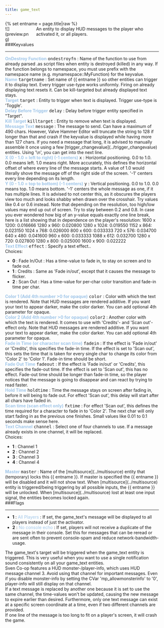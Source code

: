 ```yaml
---
title: game_text
---
```

<div>{% set entname = page.title|raw %}</div>
<div class="container previewimg">
<div class="columns">
<div class="imagepadding column col-auto" markdown="1">![](preview.png)</div>
<div class="column entityentry" markdown="1">An entity to display HUD messages to the player who activated it, or all players.</div>
</div>
</div>
###Keyvalues
<hr>
<div class="entityentry" markdown="1">
<span style="color:#9fc5e8;"><b>OnDestroy Function</b></span> <kbd  class="tooltip" data-tooltip="string">ondestroyfn</kbd> :
Name of the function to use from already parsed .as script files when entity is destroyed (killed) in any way. If the function belongs to namespace, you must use prefix with the namespace name (e.g. mynamespace::MyFunction) for the keyvalue.
</div>
<div class="entityentry" markdown="1">
<span style="color:#9fc5e8;"><b>Name</b></span> <kbd  class="tooltip" data-tooltip="target_source">targetname</kbd> :
Set name of {{ entname }} so other entities can trigger it to display text. Every trigger use-type works uniformly. Firing on already displaying text resets it. Can be kill-targeted but already displayed text stays.
</div>
<div class="entityentry" markdown="1">
<span style="color:#9fc5e8;"><b>Target</b></span> <kbd  class="tooltip" data-tooltip="target_destination">target</kbd> :
Entity to trigger when text is displayed. Trigger use-type is 'Toggle'.
</div>
<div class="entityentry" markdown="1">
<span style="color:#9fc5e8;"><b>Delay Before Trigger</b></span> <kbd  class="tooltip" data-tooltip="string">delay</kbd> :
Delay before trigger entity specified in "Target".
</div>
<div class="entityentry" markdown="1">
<span style="color:#9fc5e8;"><b>Kill Target</b></span> <kbd  class="tooltip" data-tooltip="target_destination">killtarget</kbd> :
Entity to remove when text is displayed.
</div>
<div class="entityentry" markdown="1">
<span style="color:#9fc5e8;"><b>Message Text</b></span> <kbd  class="tooltip" data-tooltip="string">message</kbd> :
The message to send. Can have a maximum of 490 chars. However, Valve Hammer Editor will truncate the string to 128 if longer than that and crash if the keyvalue is displayed while having more than 127 chars. If you need a message that long, it is advised to manually assemble it once using a few [trigger_changevalue](../trigger_changevalue) entities. Using '\n', you can get into the next line.
</div>
<div class="entityentry" markdown="1">
<span style="color:#9fc5e8;"><b>X (0 - 1.0 = left to right) (-1 centers)</b></span> <kbd  class="tooltip" data-tooltip="string">x</kbd> :
Horizontal positioning. 0.0 to 1.0. 0.0 means left. 1.0 means right. More accurately, this defines the horizontal offset of where every line of the message starts. A value of 1.0 would literally shove the message off of the right side of the screen. '-1' centers every line depending on its length.
</div>
<div class="entityentry" markdown="1">
<span style="color:#9fc5e8;"><b>Y (0 - 1.0 = top to bottom) (-1 centers)</b></span> <kbd  class="tooltip" data-tooltip="string">y</kbd> :
Vertical positioning. 0.0 to 1.0. 0.0 means top. 1.0 means bottom. '-1' centers the whole message as one, if it has multiple lines. It is advised to not center this, as it obscures the players view too much and looks shabby when drawn over the crosshair. Try values like 0.4 or 0.6 instead. Note that depending on the resolution, too high/low values may end up out of screen. Try to stay between 0.2 and 0.8. In case you ever wondered how big of an y-value equals exactly one line break, here is a list showing that in dependence on the player's resolution:
1600 x 1200: 0.016666
1280 x 960: 0.020800
1280 x 1024: 0.019550
1152 x 864: 0.023150
1024 x 768: 0.026000
800 x 600: 0.033333
720 x 576: 0.034700
640 x 480: 0.041600
960 x 600: 0.033333
1088 x 612: 0.032700
1280 x 720: 0.027800
1280 x 800: 0.025000
1600 x 900: 0.022222
</div>
<div class="entityentry" markdown="1">
<span style="color:#9fc5e8;"><b>Text Effect</b></span> <kbd  class="tooltip" data-tooltip="Choices">effect</kbd> :
Specify a text effect..
<div class="accordion">
<input type="checkbox" id="accordion-1" name="accordion-checkbox" hidden>
<label class="accordion-header" for="accordion-1">
<i class="icon icon-arrow-right mr-1"></i>
Choices:
</label>
<div class="accordion-body">
<ul>
<li><b>0 </b> : Fade In/Out : Has a time-value to fade in, to stay on screen and to fade out.</li>
<li><b>1 </b> : Credits : Same as 'Fade in/out', except that it causes the message to flicker.</li>
<li><b>2 </b> : Scan Out : Has a time-value for per-char color transition and fade-in time per char.</li>
</ul>
</div>
</div>
</div>
<div class="entityentry" markdown="1">
<span style="color:#9fc5e8;"><b>Color 1 (Add 4th number >0 for opaque)</b></span> <kbd  class="tooltip" data-tooltip="color255">color</kbd> :
Color with which the text is rendered. Note that HUD messages are rendered additive. If you want your text to appear darker, make the color darker. You can add optional 4th parameter for opaque.
</div>
<div class="entityentry" markdown="1">
<span style="color:#9fc5e8;"><b>Color 2 (Add 4th number >0 for opaque)</b></span> <kbd  class="tooltip" data-tooltip="color255">color2</kbd> :
Another color with which the text is rendered. It comes to use with 'Credits'- and 'Scan out'-effect only. Note that HUD messages are rendered additive. If you want your text to appear darker, make the color darker. You can add optional 4th parameter for opaque.
</div>
<div class="entityentry" markdown="1">
<span style="color:#9fc5e8;"><b>Fade in Time (or character scan time)</b></span> <kbd  class="tooltip" data-tooltip="string">fadein</kbd> :
If the effect is 'Fade in/out' or 'Credits', this specifies the fade-in time. If the effect is set to 'Scan out', this sets the time that is taken for every single char to change its color from 'Color 2' to 'Color 1'. Fade-in time should be short.
</div>
<div class="entityentry" markdown="1">
<span style="color:#9fc5e8;"><b>Fade Out Time</b></span> <kbd  class="tooltip" data-tooltip="string">fadeout</kbd> :
If the effect is 'Fade in/out' or 'Credits', this specifies the fade-out time. If the effect is set to 'Scan out', this has no effect. Fade-out time should be longer than fade-in time, so the player notices that the message is going to disappear and can react by trying to read faster.
</div>
<div class="entityentry" markdown="1">
<span style="color:#9fc5e8;"><b>Hold Time</b></span> <kbd  class="tooltip" data-tooltip="string">holdtime</kbd> :
Time the message stays on screen after fading in, before it will being to fade out. For effect 'Scan out', this delay will start after all chars have faded in.
</div>
<div class="entityentry" markdown="1">
<span style="color:#9fc5e8;"><b>Scan time (scan effect only)</b></span> <kbd  class="tooltip" data-tooltip="string">fxtime</kbd> :
For effect 'Scan out', this defines the time required for a character to fade in to 'Color 2'. The next char will only start fading in as the previous one finishes. Small values like 0.01 to 0.1 seconds make sense here.
</div>
<div class="entityentry" markdown="1">
<span style="color:#9fc5e8;"><b>Text Channel</b></span> <kbd  class="tooltip" data-tooltip="choices">channel</kbd> :
Select one of four channels to use. If a message already exists in one channel, it will be replaced.
<div class="accordion">
<input type="checkbox" id="accordion-2" name="accordion-checkbox" hidden>
<label class="accordion-header" for="accordion-2">
<i class="icon icon-arrow-right mr-1"></i>
Choices:
</label>
<div class="accordion-body">
<ul>
<li><b>1 </b> : Channel 1</li>
<li><b>2 </b> : Channel 2</li>
<li><b>3 </b> : Channel 3</li>
<li><b>4 </b> : Channel 4</li>
</ul>
</div>
</div>
</div>
<div class="entityentry" markdown="1">
<span style="color:#9fc5e8;"><b>Master</b></span> <kbd  class="tooltip" data-tooltip="string">master</kbd> :
Name of the [multisource](../multisource) entity that (temporary) locks this {{ entname }}. If master is specified the {{ entname }} will be disabled and it will not show text. When [multisource](../multisource) entity is triggered/being triggering by all possible inputs, the {{ entname }} will be unlocked. When [multisource](../multisource) lost at least one input signal, the entities becomes locked again.
</div>
###Flags
<hr>
<div class="entityflags">
<ul>
<li class="imagepadding" markdown="1"><b>1</b> : <span style="color:#9fc5e8;">All Players</span> : If set, the game_text's message will be displayed to all players instead of just the activator.</li>
<li class="imagepadding" markdown="1"><b>2</b> : <span style="color:#9fc5e8;">No console echo</span> : If set, players will not receive a duplicate of the message in their console. Set this for messages that can be reread or are sent often to prevent console-spam and reduce network-bandwidth-usage.</li>
</ul>
</div>
<div class="notices blue" markdown="1">The game_text's target will be triggered when the game_text entity is triggered. This is very useful when you want to use a single notification sound consistently on all your game_text entities.</div>
<div class="notices blue" markdown="1">Sven Co-op features a HUD monster-/player-info, which uses HUD message channel 3. Avoid using that channel for important messages. Even if you disable monster-info by setting the CVar 'mp_allowmonsterinfo' to '0', player-info will still display on that channel.</div>
<div class="notices red" markdown="1">If a text message is replaced by another one because it is set to use the same channel, the time-values won't be updated, causing the new message to expire earlier than desired. Furthermore, only one text message can exist at a specific screen coordinate at a time, even if two different channels are provided.</div>
<div class="notices red" markdown="1">If one line of the message is too long to fit on a player's screen, it will crash the game.</div>
